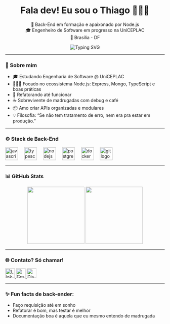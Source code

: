 <h1 align="center">Fala dev! Eu sou o Thiago 👨🏻‍💻</h1>
<p align="center">
  🧪 Back-End em formação e apaixonado por Node.js<br/>
  🎓 Engenheiro de Software em progresso na UniCEPLAC<br/>
  📍 Brasília - DF
</p>

  <p align="center">
  <img src="https://readme-typing-svg.demolab.com?font=Fira+Code&size=22&duration=2000&pause=1000&center=true&vCenter=true&width=520&lines=Node.js+=+meu+playground;APIs+com+amor+e+documentadas;Banco+estruturado,+bug+quebrado;Clean+code+ou+nada" alt="Typing SVG" />
</p>



---

### 🧠 Sobre mim

- 🎓 Estudando Engenharia de Software @ UniCEPLAC  
- 👨🏻‍💻 Focado no ecossistema Node.js: Express, Mongo, TypeScript e boas práticas  
- 🔁 Refatorando até funcionar 
- ☕ Sobrevivente de madrugadas com debug e café
- 📦 Amo criar APIs organizadas e modulares 
- 💡 Filosofia: “Se não tem tratamento de erro, nem era pra estar em produção.”

---

### ⚙️ Stack de Back-End

<div align="left">
  <img src="https://cdn.jsdelivr.net/gh/devicons/devicon/icons/javascript/javascript-original.svg" height="40" alt="javascript logo"  />
  <img width="12" />
  <img src="https://cdn.jsdelivr.net/gh/devicons/devicon/icons/typescript/typescript-original.svg" height="40" alt="typescript logo"  />
  <img width="12" />
  <img src="https://cdn.jsdelivr.net/gh/devicons/devicon/icons/nodejs/nodejs-original.svg" height="40" alt="nodejs logo"  />
  <img width="12" />
  <img src="https://cdn.jsdelivr.net/gh/devicons/devicon/icons/postgresql/postgresql-original.svg" height="40" alt="postgresql logo"  />
  <img width="12" />


  <img src="https://cdn.jsdelivr.net/gh/devicons/devicon/icons/docker/docker-original.svg" height="40" alt="docker logo"  />
  <img width="12" />
  <img src="https://cdn.jsdelivr.net/gh/devicons/devicon/icons/git/git-original.svg" height="40" alt="git logo"  />
</div>

---

### 📊 GitHub Stats

<div align="center">
  <img height="180em" src="https://github-readme-stats.vercel.app/api?username=Thiago-c0d3r&show_icons=true&theme=radical&count_private=true&hide_title=true"/>
  <img height="180em" src="https://github-readme-stats.vercel.app/api/top-langs/?username=Thiago-c0d3r&layout=compact&langs_count=10&theme=radical"/>
</div>

---

### 🌐 Contato? Só chamar!

<p align="left">
  <a href="https://www.linkedin.com/in/thiago-de-sousa-oliveira-99b742353/" target="_blank">
    <img src="https://cdn.jsdelivr.net/gh/devicons/devicon/icons/linkedin/linkedin-original.svg" width="30" title="LinkedIn"/>
  </a>
  <a href="mailto:oliveira.thiago2202@gmail.com">
    <img src="https://cdn.jsdelivr.net/gh/devicons/devicon/icons/google/google-original.svg" width="30" title="Gmail"/>
  </a>
  <a href="https://discord.com/users/psr.j1614223">
    <img src="https://www.svgrepo.com/show/353655/discord-icon.svg" width="30" title="Discord"/>
  </a>
</p>

---

### ✨ Fun facts de back-ender:

- Faço requisição até em sonho    
- Refatorar é bom, mas testar é melhor  
- Documentação boa é aquela que eu mesmo entendo de madrugada  
